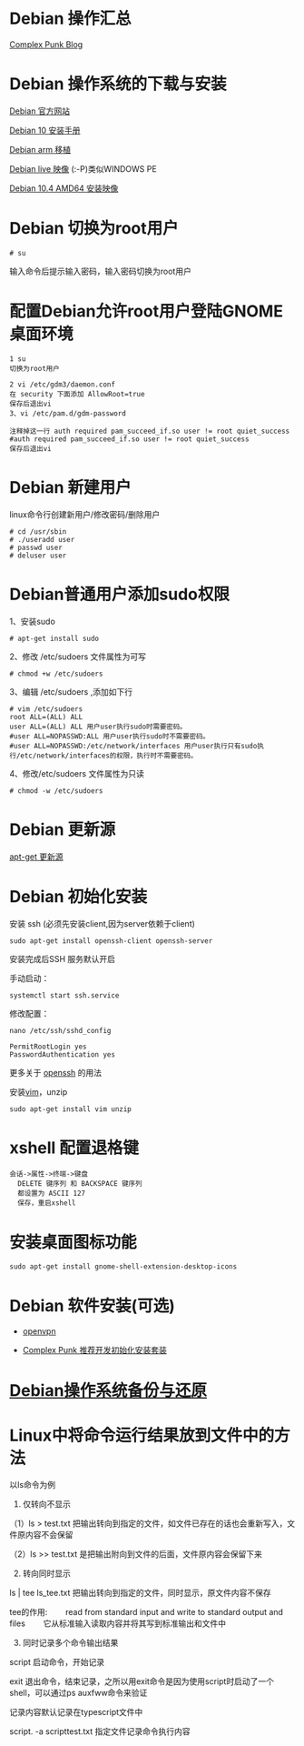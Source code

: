# Debian 操作汇总

[Complex Punk Blog](http://sikkey.github.io/)

# Debian 操作系统的下载与安装

[Debian 官方网站](https://www.debian.org/)

[Debian 10 安装手册](https://www.debian.org/releases/stable/arm64/install.pdf.zh-cn)

[Debian arm 移植](https://www.debian.org/ports/arm/)

[Debian live 映像](https://www.debian.org/CD/live/)   (:-P)类似WINDOWS PE

[Debian 10.4 AMD64 安装映像](http://http.us.debian.org/debian/dists/buster/main/installer-arm64/current/images/)

# Debian 切换为root用户
```
# su
```
输入命令后提示输入密码，输入密码切换为root用户

# 配置Debian允许root用户登陆GNOME桌面环境

```
1 su
切换为root用户

2 vi /etc/gdm3/daemon.conf
在 security 下面添加 AllowRoot=true
保存后退出vi
3、vi /etc/pam.d/gdm-password

注释掉这一行 auth required pam_succeed_if.so user != root quiet_success
#auth required pam_succeed_if.so user != root quiet_success
保存后退出vi
```

# Debian 新建用户
linux命令行创建新用户/修改密码/删除用户
```
# cd /usr/sbin
# ./useradd user
# passwd user
# deluser user
```

# Debian普通用户添加sudo权限

1、安装sudo
```
# apt-get install sudo
```
2、修改 /etc/sudoers 文件属性为可写
```
# chmod +w /etc/sudoers
```
3、编辑 /etc/sudoers ,添加如下行
```
# vim /etc/sudoers
root ALL=(ALL) ALL
user ALL=(ALL) ALL 用户user执行sudo时需要密码。
#user ALL=NOPASSWD:ALL 用户user执行sudo时不需要密码。
#user ALL=NOPASSWD:/etc/network/interfaces 用户user执行只有sudo执行/etc/network/interfaces的权限，执行时不需要密码。
```
4、修改/etc/sudoers 文件属性为只读
```
# chmod -w /etc/sudoers
```

# Debian 更新源
[apt-get 更新源](./apt.md)

# Debian 初始化安装

安装 ssh (必须先安装client,因为server依赖于client)
```
sudo apt-get install openssh-client openssh-server
```

安装完成后SSH 服务默认开启

手动启动：
```
systemctl start ssh.service
```

修改配置：
```
nano /etc/ssh/sshd_config

PermitRootLogin yes
PasswordAuthentication yes
```

更多关于 [openssh](./openssh.md) 的用法

安装[vim](./vim.md)，unzip

```
sudo apt-get install vim unzip
```

# xshell 配置退格键

```
会话->属性->终端->键盘
  DELETE 键序列 和 BACKSPACE 键序列
  都设置为 ASCII 127
  保存，重启xshell
```

# 安装桌面图标功能
```
sudo apt-get install gnome-shell-extension-desktop-icons
```

# Debian 软件安装(可选)

* [openvpn](./openvpn.md)

* [Complex Punk 推荐开发初始化安装套装](./init_setup.md)

# [Debian操作系统备份与还原](./backup.md)

# Linux中将命令运行结果放到文件中的方法

以ls命令为例

1. 仅转向不显示

（1）ls > test.txt       把输出转向到指定的文件，如文件已存在的话也会重新写入，文件原内容不会保留

（2）ls >> test.txt     是把输出附向到文件的后面，文件原内容会保留下来

2. 转向同时显示

ls | tee ls_tee.txt     把输出转向到指定的文件，同时显示，原文件内容不保存

tee的作用:
　　read from standard input and write to standard output and files
　　它从标准输入读取内容并将其写到标准输出和文件中

3. 同时记录多个命令输出结果

script    启动命令，开始记录

exit      退出命令，结束记录，之所以用exit命令是因为使用script时启动了一个shell，可以通过ps auxfww命令来验证

记录内容默认记录在typescript文件中

script. -a scripttest.txt 指定文件记录命令执行内容
